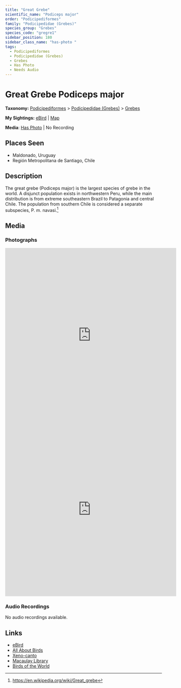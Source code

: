 ```yaml
---
title: "Great Grebe"
scientific_name: "Podiceps major"
order: "Podicipediformes"
family: "Podicipedidae (Grebes)"
species_group: "Grebes"
species_code: "gregre1"
sidebar_position: 180
sidebar_class_name: "has-photo "
tags: 
  - Podicipediformes
  - Podicipedidae (Grebes)
  - Grebes
  - Has Photo
  - Needs Audio
---
```


# Great Grebe <span className='sci_name'>Podiceps major</span>

**Taxonomy:** [Podicipediformes](/tags/podicipediformes) > [Podicipedidae (Grebes)](/tags/podicipedidae-grebes) > [Grebes](/tags/grebes)

**My Sightings:** [eBird](https://ebird.org/lifelist?r=world&time=life&spp=gregre1) | [Map](/map?species_code=gregre1)

**Media**: [Has Photo](https://media.ebird.org/catalog?userId=USER4436073&taxonCode=gregre1&mediaType=photo&view=grid) | No Recording

## Places Seen

* Maldonado, Uruguay
* Región Metropolitana de Santiago, Chile

## Description
The great grebe (Podiceps major) is the largest species of grebe in the world. A disjunct population exists in northwestern Peru, while the main distribution is from extreme southeastern Brazil to Patagonia and central Chile. The population from southern Chile is considered a separate subspecies, P. m. navasi.[^1]

[^1]: https://en.wikipedia.org/wiki/Great_grebe

## Media
### Photographs
<iframe src="https://macaulaylibrary.org/asset/627874550/embed" width="550" height="560" frameborder="0" allowfullscreen></iframe>
<iframe src="https://macaulaylibrary.org/asset/627874551/embed" width="550" height="560" frameborder="0" allowfullscreen></iframe>

### Audio Recordings
No audio recordings available.

## Links
* [eBird](https://ebird.org/species/gregre1) 
* [All About Birds](https://www.allaboutbirds.org/guide/gregre1) 
* [Xeno-canto](https://www.xeno-canto.org/species/podiceps-major) 
* [Macaulay Library](https://search.macaulaylibrary.org/catalog?taxonCode=gregre1&sort=rating_rank_desc)
* [Birds of the World](https://birdsoftheworld.org/bow/species/gregre1)
